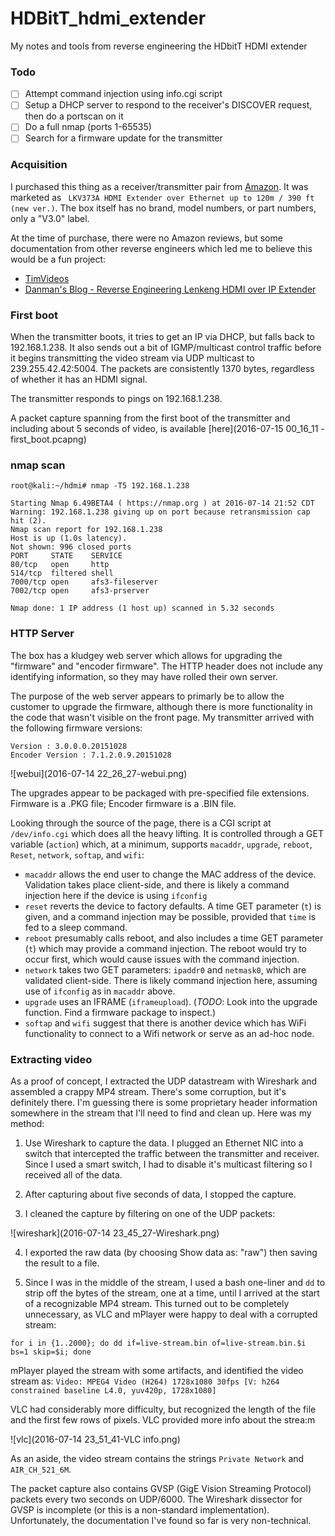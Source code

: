 # HDBitT_hdmi_extender
My notes and tools from reverse engineering the HDbitT HDMI extender

### Todo

 - [ ] Attempt command injection using info.cgi script
 - [ ] Setup a DHCP server to respond to the receiver's DISCOVER request, then do a portscan on it
 - [ ] Do a full nmap (ports 1-65535)
 - [ ] Search for a firmware update for the transmitter

### Acquisition

I purchased this thing as a receiver/transmitter pair from [Amazon](https://www.amazon.com/gp/product/B01C9CI1B6/).  It was marketed as ` LKV373A HDMI Extender over Ethernet up to 120m / 390 ft (new ver.)`.  The box itself has no brand, model numbers, or part numbers, only a "V3.0" label.

At the time of purchase, there were no Amazon reviews, but some documentation from other reverse engineers which led me to believe this would be a fun project:
 - [TimVideos](https://github.com/timvideos/HDMI2USB/wiki/Alternatives#lenkeng-hdmi-over-ip-extender)
 - [Danman's Blog - Reverse Engineering Lenkeng HDMI over IP Extender](https://blog.danman.eu/reverse-engineering-lenkeng-hdmi-over-ip-extender/)

### First boot

When the transmitter boots, it tries to get an IP via DHCP, but falls back to 192.168.1.238.  It also sends out a bit of IGMP/multicast control traffic before it begins transmitting the video stream via UDP multicast to 239.255.42.42:5004.  The packets are consistently 1370 bytes, regardless of whether it has an HDMI signal.

The transmitter responds to pings on 192.168.1.238.

A packet capture spanning from the first boot of the transmitter and including about 5 seconds of video, is available [here](2016-07-15 00_16_11 - first_boot.pcapng)

### nmap scan

```
root@kali:~/hdmi# nmap -T5 192.168.1.238

Starting Nmap 6.49BETA4 ( https://nmap.org ) at 2016-07-14 21:52 CDT
Warning: 192.168.1.238 giving up on port because retransmission cap hit (2).
Nmap scan report for 192.168.1.238
Host is up (1.0s latency).
Not shown: 996 closed ports
PORT     STATE    SERVICE
80/tcp   open     http
514/tcp  filtered shell
7000/tcp open     afs3-fileserver
7002/tcp open     afs3-prserver

Nmap done: 1 IP address (1 host up) scanned in 5.32 seconds
```

### HTTP Server

The box has a kludgey web server which allows for upgrading the "firmware" and "encoder firmware".  The HTTP header does not include any identifying information, so they may have rolled their own server.

The purpose of the web server appears to primarly be to allow the customer to upgrade the firmware, although there is more functionality in the code that wasn't visible on the front page.  My transmitter arrived with the following firmware versions:

```
Version : 3.0.0.0.20151028
Encoder Version : 7.1.2.0.9.20151028
```

![webui](2016-07-14 22_26_27-webui.png)

The upgrades appear to be packaged with pre-specified file extensions.  Firmware is a .PKG file; Encoder firmware is a .BIN file.

Looking through the source of the page, there is a CGI script at `/dev/info.cgi` which does all the heavy lifting.  It is controlled through a GET variable (`action`) which, at a minimum, supports `macaddr`, `upgrade`, `reboot`, `Reset`, `network`, `softap`, and `wifi`:

- `macaddr` allows the end user to change the MAC address of the device.  Validation takes place client-side, and there is likely a command injection here if the device is using `ifconfig`
- `reset` reverts the device to factory defaults.  A time GET parameter (`t`) is given, and a command injection may be possible, provided that `time` is fed to a sleep command.
- `reboot` presumably calls reboot, and also includes a time GET parameter (`t`) which may provide a command injection.  The reboot would try to occur first, which would cause issues with the command injection.
- `network` takes two GET parameters: `ipaddr0` and `netmask0`, which are validated client-side.  There is likely command injection here, assuming use of `ifconfig` as in `macaddr` above.
- `upgrade` uses an IFRAME (`iframeupload`).  (*TODO*: Look into the upgrade function.  Find a firmware package to inspect.)
- `softap` and `wifi` suggest that there is another device which has WiFi functionality to connect to a Wifi network or serve as an ad-hoc node.

### Extracting video

As a proof of concept, I extracted the UDP datastream with Wireshark and assembled a crappy MP4 stream.  There's some corruption, but it's definitely there.  I'm guessing there is some proprietary header information somewhere in the stream that I'll need to find and clean up.  Here was my method:

1) Use Wireshark to capture the data.  I plugged an Ethernet NIC into a switch that intercepted the traffic between the transmitter and receiver.  Since I used a smart switch, I had to disable it's multicast filtering so I received all of the data.

2) After capturing about five seconds of data, I stopped the capture.

3) I cleaned the capture by filtering on one of the UDP packets:

![wireshark](2016-07-14 23_45_27-Wireshark.png)

4) I exported the raw data (by choosing Show data as: "raw") then saving the result to a file.

5) Since I was in the middle of the stream, I used a bash one-liner and `dd` to strip off the bytes of the stream, one at a time, until I arrived at the start of a recognizable MP4 stream.  This turned out to be completely unnecessary, as VLC and mPlayer were happy to deal with a corrupted stream:

`for i in {1..2000}; do dd if=live-stream.bin of=live-stream.bin.$i bs=1 skip=$i; done`

mPlayer played the stream with some artifacts, and identified the video stream as: `Video: MPEG4 Video (H264) 1728x1080 30fps [V: h264 constrained baseline L4.0, yuv420p, 1728x1080]`

VLC had considerably more difficulty, but recognized the length of the file and the first few rows of pixels.  VLC provided more info about the strea:m 

![vlc](2016-07-14 23_51_41-VLC info.png)

As an aside, the video stream contains the strings `Private Network` and `AIR_CH_521_6M`.

The packet capture also contains GVSP (GigE Vision Streaming Protocol) packets every two seconds on UDP/6000.  The Wireshark dissector for GVSP is incomplete (or this is a non-standard implementation).  Unfortunately, the documentation I've found so far is very non-technical.
